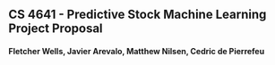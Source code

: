 ## CS 4641 - Predictive Stock Machine Learning Project Proposal
#### Fletcher Wells, Javier Arevalo, Matthew Nilsen, Cedric de Pierrefeu
